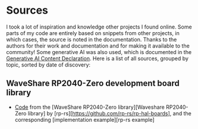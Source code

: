 # Sources
I took a lot of inspiration and knowledge other projects I found online.
Some parts of my code are entirely based on snippets from other projects, in which cases, the source is noted in the documentation.
Thanks to the authors for their work and documentation and for making it available to the community!
Some generative AI was also used, which is documented in the [Generative AI Content Declaration](GENERATIVE_AI.md).
Here is a list of all sources, grouped by topic, sorted by date of discovery:

## WaveShare RP2040-Zero development board library
- [Code](rp-hal-boards/waveshare-rp-20240-zero/lib.rs) from the [WaveShare RP2040-Zero library][Waveshare RP2040-Zero library] by [rp-rs][https://github.com/rp-rs/rp-hal-boards], and the corresponding [implementation example][rp-rs example]

